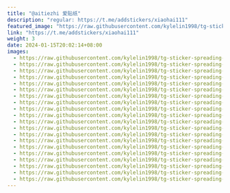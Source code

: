 ```yaml
---
title: "@aitiezhi 爱贴纸"
description: "regular: https://t.me/addstickers/xiaohai111"
featured_image: "https://raw.githubusercontent.com/kylelin1998/tg-sticker-spreading-worldwide-images/main/img/85051f8b-5aca-4a7e-ac5a-37617d0d1521.jpg"
link: "https://t.me/addstickers/xiaohai111"
weight: 3
date: 2024-01-15T20:02:14+08:00
images:
  - https://raw.githubusercontent.com/kylelin1998/tg-sticker-spreading-worldwide-images/main/img/85051f8b-5aca-4a7e-ac5a-37617d0d1521.jpg
  - https://raw.githubusercontent.com/kylelin1998/tg-sticker-spreading-worldwide-images/main/img/d1110022-9c1c-42c5-aed6-598fdc5a3832.jpg
  - https://raw.githubusercontent.com/kylelin1998/tg-sticker-spreading-worldwide-images/main/img/c56a66c1-6375-45e4-a802-6fd1fff82c83.jpg
  - https://raw.githubusercontent.com/kylelin1998/tg-sticker-spreading-worldwide-images/main/img/f6e2f2bf-457a-4cd3-8839-4c8954862c92.jpg
  - https://raw.githubusercontent.com/kylelin1998/tg-sticker-spreading-worldwide-images/main/img/b7a1b013-6de2-440e-ad9e-baa0d24a3e76.jpg
  - https://raw.githubusercontent.com/kylelin1998/tg-sticker-spreading-worldwide-images/main/img/75b4cc89-63c1-48c8-98a7-e2d9afd697f1.jpg
  - https://raw.githubusercontent.com/kylelin1998/tg-sticker-spreading-worldwide-images/main/img/7046ffd2-3085-4bc4-96fd-58cfd653b4ee.jpg
  - https://raw.githubusercontent.com/kylelin1998/tg-sticker-spreading-worldwide-images/main/img/a070b4a8-e64a-4976-b3eb-2ae4ed022f88.jpg
  - https://raw.githubusercontent.com/kylelin1998/tg-sticker-spreading-worldwide-images/main/img/af07bbf0-3c88-47f0-b660-5fdd13de4070.jpg
  - https://raw.githubusercontent.com/kylelin1998/tg-sticker-spreading-worldwide-images/main/img/3ddac36d-facf-4aee-8dca-0de68bbb8b65.jpg
  - https://raw.githubusercontent.com/kylelin1998/tg-sticker-spreading-worldwide-images/main/img/6cd750c5-bd13-402c-86e5-1c163ce36c99.jpg
  - https://raw.githubusercontent.com/kylelin1998/tg-sticker-spreading-worldwide-images/main/img/0a6aba67-ff21-4c47-9f9a-f378b886c0bc.jpg
  - https://raw.githubusercontent.com/kylelin1998/tg-sticker-spreading-worldwide-images/main/img/84aa8c3a-3db1-4386-8a8f-162265b52e2b.jpg
  - https://raw.githubusercontent.com/kylelin1998/tg-sticker-spreading-worldwide-images/main/img/a9c7c40c-c774-4210-be36-532d62df269a.jpg
  - https://raw.githubusercontent.com/kylelin1998/tg-sticker-spreading-worldwide-images/main/img/f92c7ff1-4852-40f8-bd4d-402b6d989217.jpg
  - https://raw.githubusercontent.com/kylelin1998/tg-sticker-spreading-worldwide-images/main/img/569b4d3c-169d-4e75-9e3a-2de9a3db5361.jpg
  - https://raw.githubusercontent.com/kylelin1998/tg-sticker-spreading-worldwide-images/main/img/685f47bb-1ded-416e-b097-31e80f564363.jpg
  - https://raw.githubusercontent.com/kylelin1998/tg-sticker-spreading-worldwide-images/main/img/147d154a-83a1-48ec-81e2-91ff8d982f15.jpg
  - https://raw.githubusercontent.com/kylelin1998/tg-sticker-spreading-worldwide-images/main/img/8061a332-c22d-47b3-8fd9-8233ce32a6eb.jpg
  - https://raw.githubusercontent.com/kylelin1998/tg-sticker-spreading-worldwide-images/main/img/f84ec0a9-861d-458e-b4a9-e45b751d4fc6.jpg
---
```

